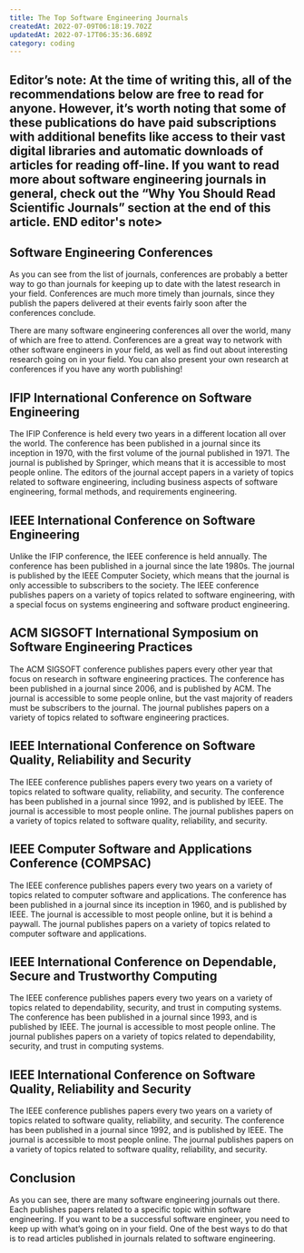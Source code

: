 ```yaml
---
title: The Top Software Engineering Journals
createdAt: 2022-07-09T06:18:19.702Z
updatedAt: 2022-07-17T06:35:36.689Z
category: coding
---
```


## Editor’s note: At the time of writing this, all of the recommendations below are free to read for anyone. However, it’s worth noting that some of these publications do have paid subscriptions with additional benefits like access to their vast digital libraries and automatic downloads of articles for reading off-line. If you want to read more about software engineering journals in general, check out the “Why You Should Read Scientific Journals” section at the end of this article. END editor's note>

## Software Engineering Conferences

As you can see from the list of journals, conferences are probably a better way to go than journals for keeping up to date with the latest research in your field. Conferences are much more timely than journals, since they publish the papers delivered at their events fairly soon after the conferences conclude.

There are many software engineering conferences all over the world, many of which are free to attend. Conferences are a great way to network with other software engineers in your field, as well as find out about interesting research going on in your field. You can also present your own research at conferences if you have any worth publishing!

## IFIP International Conference on Software Engineering

The IFIP Conference is held every two years in a different location all over the world. The conference has been published in a journal since its inception in 1970, with the first volume of the journal published in 1971. The journal is published by Springer, which means that it is accessible to most people online. The editors of the journal accept papers in a variety of topics related to software engineering, including business aspects of software engineering, formal methods, and requirements engineering.

## IEEE International Conference on Software Engineering

Unlike the IFIP conference, the IEEE conference is held annually. The conference has been published in a journal since the late 1980s. The journal is published by the IEEE Computer Society, which means that the journal is only accessible to subscribers to the society. The IEEE conference publishes papers on a variety of topics related to software engineering, with a special focus on systems engineering and software product engineering.

## ACM SIGSOFT International Symposium on Software Engineering Practices

The ACM SIGSOFT conference publishes papers every other year that focus on research in software engineering practices. The conference has been published in a journal since 2006, and is published by ACM. The journal is accessible to some people online, but the vast majority of readers must be subscribers to the journal. The journal publishes papers on a variety of topics related to software engineering practices.

## IEEE International Conference on Software Quality, Reliability and Security

The IEEE conference publishes papers every two years on a variety of topics related to software quality, reliability, and security. The conference has been published in a journal since 1992, and is published by IEEE. The journal is accessible to most people online. The journal publishes papers on a variety of topics related to software quality, reliability, and security.

## IEEE Computer Software and Applications Conference (COMPSAC)

The IEEE conference publishes papers every two years on a variety of topics related to computer software and applications. The conference has been published in a journal since its inception in 1960, and is published by IEEE. The journal is accessible to most people online, but it is behind a paywall. The journal publishes papers on a variety of topics related to computer software and applications.

## IEEE International Conference on Dependable, Secure and Trustworthy Computing

The IEEE conference publishes papers every two years on a variety of topics related to dependability, security, and trust in computing systems. The conference has been published in a journal since 1993, and is published by IEEE. The journal is accessible to most people online. The journal publishes papers on a variety of topics related to dependability, security, and trust in computing systems.

## IEEE International Conference on Software Quality, Reliability and Security

The IEEE conference publishes papers every two years on a variety of topics related to software quality, reliability, and security. The conference has been published in a journal since 1992, and is published by IEEE. The journal is accessible to most people online. The journal publishes papers on a variety of topics related to software quality, reliability, and security.

## Conclusion

As you can see, there are many software engineering journals out there. Each publishes papers related to a specific topic within software engineering. If you want to be a successful software engineer, you need to keep up with what’s going on in your field. One of the best ways to do that is to read articles published in journals related to software engineering.
